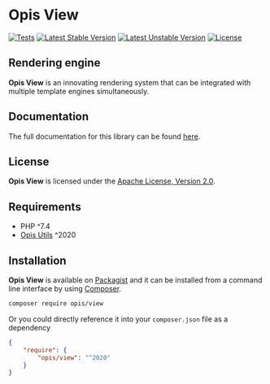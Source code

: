 Opis View
=========
[![Tests](https://github.com/opis/view/workflows/Tests/badge.svg)](https://github.com/opis/view/actions)
[![Latest Stable Version](https://poser.pugx.org/opis/view/version.png)](https://packagist.org/packages/opis/view)
[![Latest Unstable Version](https://poser.pugx.org/opis/view/v/unstable.png)](https://packagist.org/packages/opis/view)
[![License](https://poser.pugx.org/opis/view/license.png)](https://packagist.org/packages/opis/view)

Rendering engine
--------------
**Opis View** is an innovating rendering system 
that can be integrated with multiple template engines simultaneously.

## Documentation

The full documentation for this library can be found [here][documentation].

## License

**Opis View** is licensed under the [Apache License, Version 2.0][license].

## Requirements

* PHP ^7.4
* [Opis Utils] ^2020

## Installation

**Opis View** is available on [Packagist] and it can be installed from a 
command line interface by using [Composer]. 

```bash
composer require opis/view
```

Or you could directly reference it into your `composer.json` file as a dependency

```json
{
    "require": {
        "opis/view": "^2020"
    }
}
```

[documentation]: https://opis.io/view
[license]: https://www.apache.org/licenses/LICENSE-2.0 "Apache License"
[Packagist]: https://packagist.org/packages/opis/view "Packagist"
[Composer]: https://getcomposer.org "Composer"
[Opis Utils]: https://github.com/opis/utils "Opis Utils"